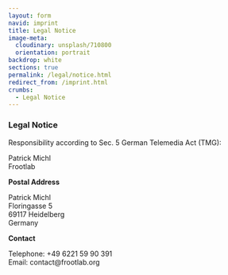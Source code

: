 ```yaml
---
layout: form
navid: imprint
title: Legal Notice
image-meta:
  cloudinary: unsplash/710800
  orientation: portrait
backdrop: white
sections: true
permalink: /legal/notice.html
redirect_from: /imprint.html
crumbs:
  - Legal Notice
---
```


<section class="dark-grey"><h3>Legal Notice</h3></section>
<section class="white">
<p>Responsibility according to Sec. 5 German Telemedia Act (TMG):</p>
<p>Patrick Michl<br>Frootlab</p>
<p><strong>Postal Address</strong></p>
<p>
Patrick Michl<br>
Floringasse 5<br>
69117 Heidelberg<br>
Germany
</p>
<p><strong>Contact</strong></p>
<p>
Telephone: +49 6221 59 90 391 <br>
Email: contact@frootlab.org
</p>

</section>
